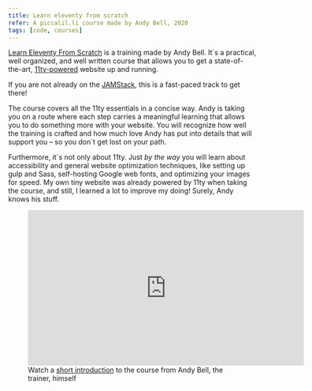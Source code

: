 ```yaml
---
title: Learn eleventy from scratch
refer: A piccalil.li course made by Andy Bell, 2020
tags: [code, courses]
---
```

[Learn Eleventy From Scratch](
https://piccalil.li/course/learn-eleventy-from-scratch/) is a training made by Andy Bell. It´s a practical, well organized, and well written course that allows you to get a state-of-the-art, [11ty-powered](https://www.11ty.dev) website up and running.  

If you are not already on the [JAMStack](https://jamstack.org), this is a fast-paced track to get there!

The course covers all the 11ty essentials in a concise way. Andy is taking you on a route where each step carries a meaningful learning that allows you to do something more with your website. You will recognize how well the training is crafted and how much love Andy has put into details that will support you – so you don´t get lost on your path.

Furthermore, it´s not only about 11ty. Just *by the way* you will learn about accessibility and general website optimization techniques, like setting up gulp and Sass, self-hosting Google web fonts, and optimizing your images for speed. My own tiny website was already powered by 11ty when taking the course, and still, I learned a lot to improve my doing! Surely, Andy knows his stuff.

<figure>
<iframe width="560" height="315" src="https://www.youtube.com/embed/EuBIAFkSINM" frameborder="0" allow="accelerometer; autoplay; encrypted-media; gyroscope; picture-in-picture" allowfullscreen></iframe>
<figcaption>Watch a <a href="https://youtu.be/EuBIAFkSINM">short introduction</a> to the course from Andy Bell, the trainer, himself</figcaption>
</figure>
